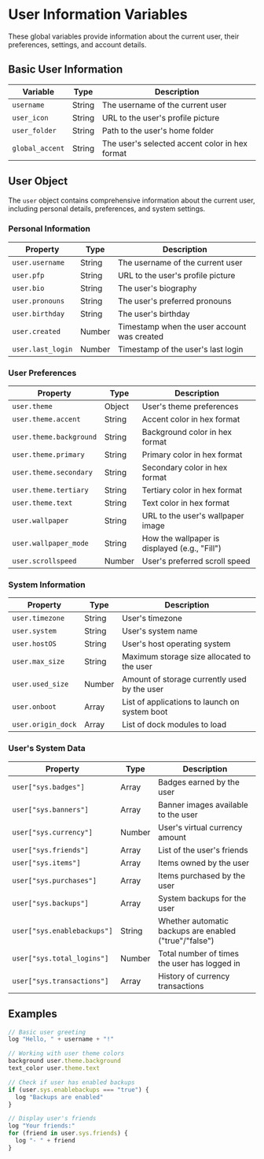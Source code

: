 # User Information Variables

These global variables provide information about the current user, their preferences, settings, and account details.

## Basic User Information

| Variable | Type | Description |
|----------|------|-------------|
| `username` | String | The username of the current user |
| `user_icon` | String | URL to the user's profile picture |
| `user_folder` | String | Path to the user's home folder |
| `global_accent` | String | The user's selected accent color in hex format |

## User Object

The `user` object contains comprehensive information about the current user, including personal details, preferences, and system settings.

### Personal Information

| Property | Type | Description |
|----------|------|-------------|
| `user.username` | String | The username of the current user |
| `user.pfp` | String | URL to the user's profile picture |
| `user.bio` | String | The user's biography |
| `user.pronouns` | String | The user's preferred pronouns |
| `user.birthday` | String | The user's birthday |
| `user.created` | Number | Timestamp when the user account was created |
| `user.last_login` | Number | Timestamp of the user's last login |

### User Preferences

| Property | Type | Description |
|----------|------|-------------|
| `user.theme` | Object | User's theme preferences |
| `user.theme.accent` | String | Accent color in hex format |
| `user.theme.background` | String | Background color in hex format |
| `user.theme.primary` | String | Primary color in hex format |
| `user.theme.secondary` | String | Secondary color in hex format |
| `user.theme.tertiary` | String | Tertiary color in hex format |
| `user.theme.text` | String | Text color in hex format |
| `user.wallpaper` | String | URL to the user's wallpaper image |
| `user.wallpaper_mode` | String | How the wallpaper is displayed (e.g., "Fill") |
| `user.scrollspeed` | Number | User's preferred scroll speed |

### System Information

| Property | Type | Description |
|----------|------|-------------|
| `user.timezone` | String | User's timezone |
| `user.system` | String | User's system name |
| `user.hostOS` | String | User's host operating system |
| `user.max_size` | String | Maximum storage size allocated to the user |
| `user.used_size` | Number | Amount of storage currently used by the user |
| `user.onboot` | Array | List of applications to launch on system boot |
| `user.origin_dock` | Array | List of dock modules to load |

### User's System Data

| Property | Type | Description |
|----------|------|-------------|
| `user["sys.badges"]` | Array | Badges earned by the user |
| `user["sys.banners"]` | Array | Banner images available to the user |
| `user["sys.currency"]` | Number | User's virtual currency amount |
| `user["sys.friends"]` | Array | List of the user's friends |
| `user["sys.items"]` | Array | Items owned by the user |
| `user["sys.purchases"]` | Array | Items purchased by the user |
| `user["sys.backups"]` | Array | System backups for the user |
| `user["sys.enablebackups"]` | String | Whether automatic backups are enabled ("true"/"false") |
| `user["sys.total_logins"]` | Number | Total number of times the user has logged in |
| `user["sys.transactions"]` | Array | History of currency transactions |

## Examples

```javascript
// Basic user greeting
log "Hello, " + username + "!"

// Working with user theme colors
background user.theme.background
text_color user.theme.text

// Check if user has enabled backups
if (user.sys.enablebackups === "true") {
  log "Backups are enabled"
}

// Display user's friends
log "Your friends:"
for (friend in user.sys.friends) {
  log "- " + friend
}
```